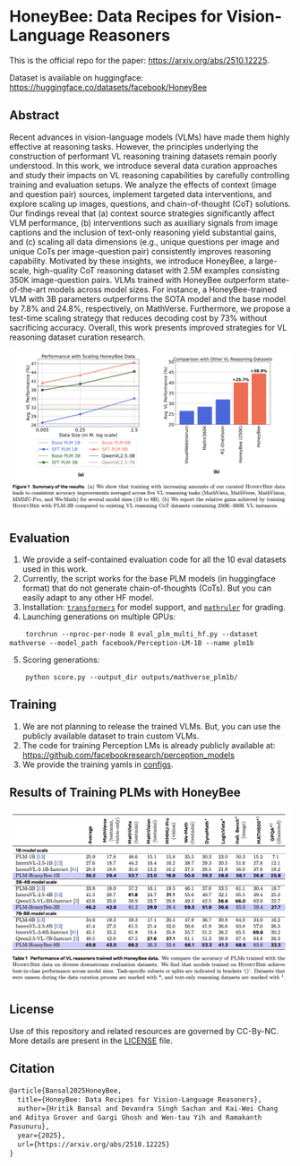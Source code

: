 # HoneyBee: Data Recipes for Vision-Language Reasoners

This is the official repo for the paper: https://arxiv.org/abs/2510.12225.

Dataset is available on huggingface: https://huggingface.co/datasets/facebook/HoneyBee

## Abstract

Recent advances in vision-language models (VLMs) have made them highly effective at reasoning tasks. However, the principles underlying the construction of performant VL reasoning training datasets remain poorly understood. In this work, we introduce several data curation approaches and study their impacts on VL reasoning capabilities by carefully controlling training and evaluation setups. We analyze the effects of context (image and question pair) sources, implement targeted data interventions, and explore scaling up images, questions, and chain-of-thought (CoT) solutions. Our findings reveal that (a) context source strategies significantly affect VLM performance, (b) interventions such as auxiliary signals from image captions and the inclusion of text-only reasoning yield substantial gains, and (c) scaling all data dimensions (e.g., unique questions per image and unique CoTs per image-question pair) consistently improves reasoning capability. Motivated by these insights, we introduce HoneyBee, a large-scale, high-quality CoT reasoning dataset with 2.5M examples consisting 350K image-question pairs. VLMs trained with HoneyBee outperform state-of-the-art models across model sizes. For instance, a HoneyBee-trained VLM with 3B parameters outperforms the SOTA model and the base model by 7.8% and 24.8%, respectively, on MathVerse. Furthermore, we propose a test-time scaling strategy that reduces decoding cost by 73% without sacrificing accuracy. Overall, this work presents improved strategies for VL reasoning dataset curation research.

![image.png](image.png)



## Evaluation

1. We provide a self-contained evaluation code for all the 10 eval datasets used in this work.
2. Currently, the script works for the base PLM models (in huggingface format) that do not generate chain-of-thoughts (CoTs). But you can easily adapt to any other HF model. 
3. Installation: [`transformers`](https://github.com/huggingface/transformers) for model support, and [`mathruler`](https://github.com/hiyouga/MathRuler) for grading.
4. Launching generations on multiple GPUs:
```
    torchrun --nproc-per-node 8 eval_plm_multi_hf.py --dataset mathverse --model_path facebook/Perception-LM-1B --name plm1b
```
5. Scoring generations:
```
    python score.py --output_dir outputs/mathverse_plm1b/
```

## Training

1. We are not planning to release the trained VLMs. But, you can use the publicly available dataset to train custom VLMs.
2. The code for training Perception LMs is already publicly available at: https://github.com/facebookresearch/perception_models
3. We provide the training yamls in [configs](configs/).

## Results of Training PLMs with HoneyBee

![image-1.png](image-1.png)

## License 

Use of this repository and related resources are governed by CC-By-NC. More details are present in the [LICENSE](LICENSE) file.

## Citation

```
@article{Bansal2025HoneyBee,
  title={HoneyBee: Data Recipes for Vision-Language Reasoners},
  author={Hritik Bansal and Devandra Singh Sachan and Kai-Wei Chang and Aditya Grover and Gargi Ghosh and Wen-tau Yih and Ramakanth Pasunuru},
  year={2025},
  url={https://arxiv.org/abs/2510.12225}
}
```